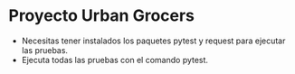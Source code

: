 # Proyecto Urban Grocers 
- Necesitas tener instalados los paquetes pytest y request para ejecutar las pruebas.
- Ejecuta todas las pruebas con el comando pytest.